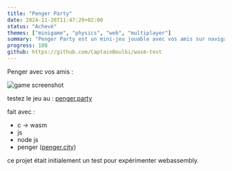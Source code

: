 ```yaml
---
title: "Penger Party"
date: 2024-11-26T11:47:29+02:00
status: "Achevé"
themes: ["minigame", "physics", "web", "multiplayer"]
summary: "Penger Party est un mini-jeu jouable avec vos amis sur navigateur ou vous controllez un penger avec une physique rebondissante."
progress: 100
github: https://github.com/CaptainBoulbi/wasm-test
---
```


Penger avec vos amis :

![game screenshot](/game/penger-party.png)

testez le jeu au : [penger.party](https://penger.party)

fait avec :

- c -> wasm
- js
- node js
- penger ([penger.city](https://penger.city))

ce projet était initialement un test pour expérimenter webassembly.
